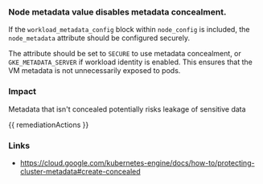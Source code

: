 
### Node metadata value disables metadata concealment.

If the <code>workload_metadata_config</code> block within <code>node_config</code> is included, the <code>node_metadata</code> attribute should be configured securely.

The attribute should be set to <code>SECURE</code> to use metadata concealment, or <code>GKE_METADATA_SERVER</code> if workload identity is enabled. This ensures that the VM metadata is not unnecessarily exposed to pods.

### Impact
Metadata that isn't concealed potentially risks leakage of sensitive data

<!-- DO NOT CHANGE -->
{{ remediationActions }}

### Links
- https://cloud.google.com/kubernetes-engine/docs/how-to/protecting-cluster-metadata#create-concealed
        